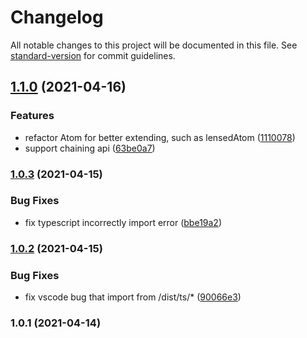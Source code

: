 # Changelog

All notable changes to this project will be documented in this file. See [standard-version](https://github.com/conventional-changelog/standard-version) for commit guidelines.

## [1.1.0](https://github.com/TinkGu/use-atom-view/compare/v1.0.3...v1.1.0) (2021-04-16)


### Features

* refactor Atom for better extending, such as lensedAtom ([1110078](https://github.com/TinkGu/use-atom-view/commit/111007829533d6dac0017fa2313fb520444134f1))
* support chaining api ([63be0a7](https://github.com/TinkGu/use-atom-view/commit/63be0a78313f2e060adbd39b5334f7ad9c4204ea))

### [1.0.3](https://github.com/TinkGu/use-atom-view/compare/v1.0.2...v1.0.3) (2021-04-15)


### Bug Fixes

* fix typescript incorrectly import error ([bbe19a2](https://github.com/TinkGu/use-atom-view/commit/bbe19a2c2621b7e998774dbce04f270fd3de9a6f))

### [1.0.2](https://github.com/TinkGu/use-atom-view/compare/v1.0.1...v1.0.2) (2021-04-15)


### Bug Fixes

* fix vscode bug that import from /dist/ts/* ([90066e3](https://github.com/TinkGu/use-atom-view/commit/90066e34d4280f0df2d611825994d7840a41a865))

### 1.0.1 (2021-04-14)
